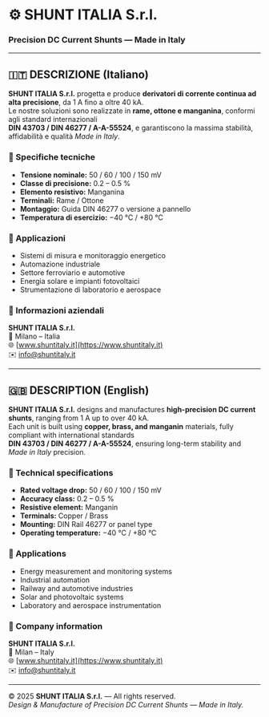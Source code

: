 # ⚙️ SHUNT ITALIA S.r.l.  
### Precision DC Current Shunts — Made in Italy  

---

## 🇮🇹 DESCRIZIONE (Italiano)

**SHUNT ITALIA S.r.l.** progetta e produce **derivatori di corrente continua ad alta precisione**, da 1 A fino a oltre 40 kA.  
Le nostre soluzioni sono realizzate in **rame, ottone e manganina**, conformi agli standard internazionali  
**DIN 43703 / DIN 46277 / A-A-55524**, e garantiscono la massima stabilità, affidabilità e qualità *Made in Italy*.  

### 🔹 Specifiche tecniche
- **Tensione nominale:** 50 / 60 / 100 / 150 mV  
- **Classe di precisione:** 0.2 – 0.5 %  
- **Elemento resistivo:** Manganina  
- **Terminali:** Rame / Ottone  
- **Montaggio:** Guida DIN 46277 o versione a pannello  
- **Temperatura di esercizio:** −40 °C / +80 °C  

### 🔹 Applicazioni
- Sistemi di misura e monitoraggio energetico  
- Automazione industriale  
- Settore ferroviario e automotive  
- Energia solare e impianti fotovoltaici  
- Strumentazione di laboratorio e aerospace  

### 🔹 Informazioni aziendali
**SHUNT ITALIA S.r.l.**  
📍 Milano – Italia  
🌐 [www.shuntitaly.it](https://www.shuntitaly.it)  
✉️ info@shuntitaly.it  

---

## 🇬🇧 DESCRIPTION (English)

**SHUNT ITALIA S.r.l.** designs and manufactures **high-precision DC current shunts**, ranging from 1 A up to over 40 kA.  
Each unit is built using **copper, brass, and manganin** materials, fully compliant with international standards  
**DIN 43703 / DIN 46277 / A-A-55524**, ensuring long-term stability and *Made in Italy* precision.  

### 🔹 Technical specifications
- **Rated voltage drop:** 50 / 60 / 100 / 150 mV  
- **Accuracy class:** 0.2 – 0.5 %  
- **Resistive element:** Manganin  
- **Terminals:** Copper / Brass  
- **Mounting:** DIN Rail 46277 or panel type  
- **Operating temperature:** −40 °C / +80 °C  

### 🔹 Applications
- Energy measurement and monitoring systems  
- Industrial automation  
- Railway and automotive industries  
- Solar and photovoltaic systems  
- Laboratory and aerospace instrumentation  

### 🔹 Company information
**SHUNT ITALIA S.r.l.**  
📍 Milan – Italy  
🌐 [www.shuntitaly.it](https://www.shuntitaly.it)  
✉️ info@shuntitaly.it  

---

© 2025 **SHUNT ITALIA S.r.l.** — All rights reserved.  
*Design & Manufacture of Precision DC Current Shunts — Made in Italy.*
